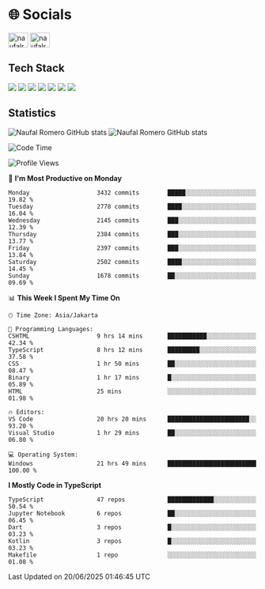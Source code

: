 <h1 align="">🌐 Socials</h1>
<p align="left">
<a href="https://linkedin.com/in/naufal-romero-putra-pratama-9ab816177/" target="blank"><img align="center" src="https://raw.githubusercontent.com/rahuldkjain/github-profile-readme-generator/master/src/images/icons/Social/linked-in-alt.svg" alt="naufalromero" height="30" width="40" /></a>
<a href="https://instagram.com/naufalromero" target="blank"><img align="center" src="https://raw.githubusercontent.com/rahuldkjain/github-profile-readme-generator/master/src/images/icons/Social/instagram.svg" alt="naufalromero" height="30" width="40" /></a>
</p>


<h2 align="">Tech Stack</h2>
<div align="">
  <img src="https://img.shields.io/badge/next.js-000000?style=for-the-badge&logo=nextdotjs&logoColor=white"/>
 <img src="https://img.shields.io/badge/typescript-%23007ACC.svg?style=for-the-badge&logo=typescript&logoColor=white"/>
 <img src="https://img.shields.io/badge/react-%2320232a.svg?style=for-the-badge&logo=react&logoColor=%2361DAFB"/>
 <img src="https://img.shields.io/badge/tailwindcss-%2338B2AC.svg?style=for-the-badge&logo=tailwind-css&logoColor=white"/>
 <img src="https://img.shields.io/badge/Prisma-3982CE?style=for-the-badge&logo=Prisma&logoColor=white"/>
 <img src="https://img.shields.io/badge/javascript-%23323330.svg?style=for-the-badge&logo=javascript&logoColor=%23F7DF1E"/>
 <img src="https://img.shields.io/badge/java-%23ED8B00.svg?style=for-the-badge&logo=openjdk&logoColor=white"/>
</div>


<h2 align="">Statistics</h2>
<div align="">
<img src="https://github-readme-stats-xi-nine-74.vercel.app/api?username=romves&show_icons=true&theme=tokyonight&include_all_commits=true&count_private=true" alt="Naufal Romero GitHub stats"/>
<img src="https://github-readme-stats-xi-nine-74.vercel.app/api/top-langs/?username=romves&theme=tokyonight&hide_border=false&include_all_commits=true&count_private=true&layout=compact" alt="Naufal Romero GitHub stats"/>
</div>

<!--START_SECTION:waka-->
![Code Time](http://img.shields.io/badge/Code%20Time-2%2C567%20hrs%2024%20mins-blue)

![Profile Views](http://img.shields.io/badge/Profile%20Views-1-blue)

📅 **I'm Most Productive on Monday** 

```text
Monday                   3432 commits        █████░░░░░░░░░░░░░░░░░░░░   19.82 % 
Tuesday                  2778 commits        ████░░░░░░░░░░░░░░░░░░░░░   16.04 % 
Wednesday                2145 commits        ███░░░░░░░░░░░░░░░░░░░░░░   12.39 % 
Thursday                 2384 commits        ███░░░░░░░░░░░░░░░░░░░░░░   13.77 % 
Friday                   2397 commits        ███░░░░░░░░░░░░░░░░░░░░░░   13.84 % 
Saturday                 2502 commits        ████░░░░░░░░░░░░░░░░░░░░░   14.45 % 
Sunday                   1678 commits        ██░░░░░░░░░░░░░░░░░░░░░░░   09.69 % 
```


📊 **This Week I Spent My Time On** 

```text
🕑︎ Time Zone: Asia/Jakarta

💬 Programming Languages: 
CSHTML                   9 hrs 14 mins       ███████████░░░░░░░░░░░░░░   42.34 % 
TypeScript               8 hrs 12 mins       █████████░░░░░░░░░░░░░░░░   37.58 % 
CSS                      1 hr 50 mins        ██░░░░░░░░░░░░░░░░░░░░░░░   08.47 % 
Binary                   1 hr 17 mins        █░░░░░░░░░░░░░░░░░░░░░░░░   05.89 % 
HTML                     25 mins             ░░░░░░░░░░░░░░░░░░░░░░░░░   01.98 % 

🔥 Editors: 
VS Code                  20 hrs 20 mins      ███████████████████████░░   93.20 % 
Visual Studio            1 hr 29 mins        ██░░░░░░░░░░░░░░░░░░░░░░░   06.80 % 

💻 Operating System: 
Windows                  21 hrs 49 mins      █████████████████████████   100.00 % 
```

**I Mostly Code in TypeScript** 

```text
TypeScript               47 repos            █████████████░░░░░░░░░░░░   50.54 % 
Jupyter Notebook         6 repos             ██░░░░░░░░░░░░░░░░░░░░░░░   06.45 % 
Dart                     3 repos             █░░░░░░░░░░░░░░░░░░░░░░░░   03.23 % 
Kotlin                   3 repos             █░░░░░░░░░░░░░░░░░░░░░░░░   03.23 % 
Makefile                 1 repo              ░░░░░░░░░░░░░░░░░░░░░░░░░   01.08 % 
```




 Last Updated on 20/06/2025 01:46:45 UTC
<!--END_SECTION:waka-->
